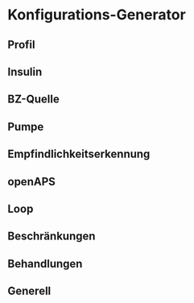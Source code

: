 # Konfigurations-Generator

## Profil
    
## Insulin
    
## BZ-Quelle
    
## Pumpe
    
## Empfindlichkeitserkennung
    
## openAPS
    
## Loop
    
## Beschränkungen
    
## Behandlungen
    
## Generell
